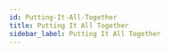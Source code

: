 ```yaml
---
id: Putting-It-All-Together
title: Putting It All Together
sidebar_label: Putting It All Together
---
```



#
